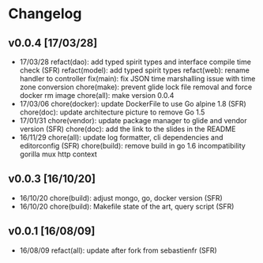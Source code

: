 # Changelog
## v0.0.4 [17/03/28]
- 17/03/28 refact(dao): add typed spirit types and interface compile time check (SFR)
           refact(model): add typed spirit types
           refact(web): rename handler to controller
           fix(main): fix JSON time marshalling issue with time zone conversion
           chore(make): prevent glide lock file removal and force docker rm image
           chore(all): make version 0.0.4
- 17/03/06 chore(docker): update DockerFile to use Go alpine 1.8 (SFR)
	   chore(doc): update architecture picture to remove Go 1.5
- 17/01/31 chore(vendor): update package manager to glide and vendor version (SFR)
           chore(doc): add the link to the slides in the README
- 16/11/29 chore(all): update log formatter, cli dependencies and editorconfig (SFR)
           chore(build): remove build in go 1.6 incompatibility gorilla mux http context

## v0.0.3 [16/10/20]
- 16/10/20 chore(build): adjust mongo, go, docker version (SFR)
- 16/10/20 chore(build): Makefile state of the art, query script (SFR)

## v0.0.1 [16/08/09]
- 16/08/09 refact(all): update after fork from sebastienfr (SFR)
